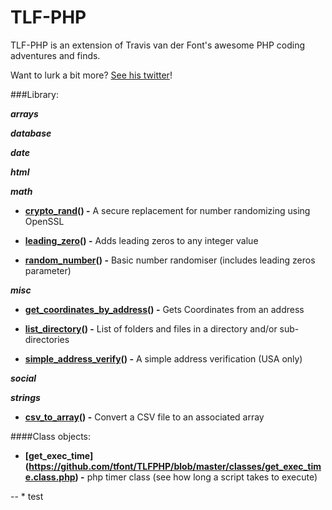 # TLF-PHP

TLF-PHP is an extension of Travis van der Font's awesome PHP coding adventures and finds.

Want to lurk a bit more? [See his twitter](https://twitter.com/travisfont)!

###Library:

***arrays*** 

***database*** 

***date*** 

***html*** 

***math*** 

- **[crypto_rand](https://github.com/tfont/TLFPHP/blob/master/functions/math/crypto_rand.func.php)() -** A secure replacement for number randomizing using OpenSSL

- **[leading_zero](https://github.com/tfont/TLFPHP/blob/master/functions/math/leading_zero.func.php)() -** Adds leading zeros to any integer value

- **[random_number](https://github.com/tfont/TLFPHP/blob/master/functions/math/random_number.func.php)() -** Basic number randomiser (includes leading zeros parameter)

***misc*** 

- **[get_coordinates_by_address](https://github.com/tfont/TLFPHP/blob/master/functions/misc/get_coordinates_by_address.func.php)() -**  Gets Coordinates from an address

- **[list_directory](https://github.com/tfont/TLFPHP/blob/master/functions/misc/list_directory.func.php)() -**  List of folders and files in a directory and/or sub-directories

- **[simple_address_verify](https://github.com/tfont/TLFPHP/blob/master/functions/misc/simple_address_verify.func.php)() -**  A simple address verification (USA only)

***social*** 

***strings*** 

- **[csv_to_array](https://github.com/tfont/TLFPHP/blob/master/functions/strings/csv_to_array.func.php)() -**  Convert a CSV file to an associated array


####Class objects:


- **[get_exec_time] (https://github.com/tfont/TLFPHP/blob/master/classes/get_exec_time.class.php) -**  php timer class (see how long a script takes to execute)

-- * test